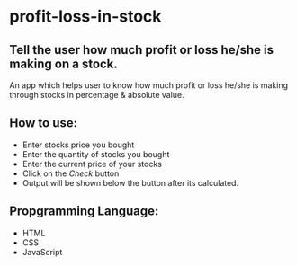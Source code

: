 # profit-loss-in-stock
## Tell the user how much profit or loss he/she is making on a stock.

An app which helps user to know how much profit or loss he/she is making through stocks in percentage & absolute value.

## How to use:
- Enter stocks price you bought
- Enter the quantity of stocks you bought
- Enter the current price of your stocks
- Click on the *Check* button
- Output will be shown below the button after its calculated.

## Propgramming Language:
- HTML
- CSS
- JavaScript
